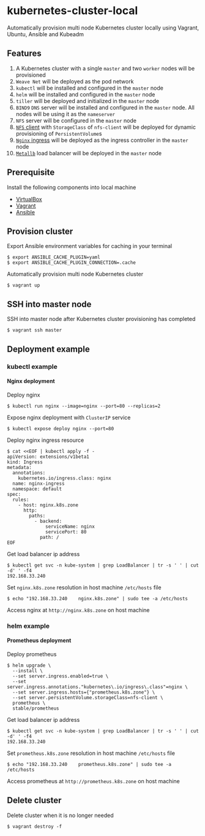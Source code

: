 # kubernetes-cluster-local
Automatically provision multi node Kubernetes cluster locally using Vagrant, Ubuntu, Ansible and Kubeadm

## Features
1) A Kubernetes cluster with a single `master` and two `worker` nodes will be provisioned
2) `Weave Net` will be deployed as the pod network
3) `kubectl` will be installed and configured in the `master` node
4) `helm` will be installed and configured in the `master` node
5) `tiller` will be deployed and initialized in the `master` node
6) `BIND9` `DNS` server will be installed and configured in the `master` node. All nodes will be using it as the `nameserver`
7) `NFS` server will be configured in the `master` node
8) [`NFS` client](https://hub.helm.sh/charts/stable/nfs-client-provisioner) with `StorageClass` of `nfs-client` will be deployed for dynamic provisioning of `PersistentVolume`s
9) [`Nginx` ingress](https://hub.helm.sh/charts/stable/nginx-ingress) will be deployed as the ingress controller in the `master` node
10) [`Metallb`](https://hub.helm.sh/charts/stable/metallb) load balancer will be deployed in the `master` node

## Prerequisite
Install the following components into local machine
- [VirtualBox](https://www.virtualbox.org/wiki/Downloads)
- [Vagrant](https://www.vagrantup.com/intro/getting-started/install.html)
- [Ansible](https://docs.ansible.com/ansible/latest/installation_guide/intro_installation.html)

## Provision cluster
Export Ansible environment variables for caching in your terminal
```
$ export ANSIBLE_CACHE_PLUGIN=yaml
$ export ANSIBLE_CACHE_PLUGIN_CONNECTION=.cache
```

Automatically provision multi node Kubernetes cluster
```
$ vagrant up
```

## SSH into master node
SSH into master node after Kubernetes cluster provisioning has completed
```
$ vagrant ssh master
```

## Deployment example

### kubectl example
#### Nginx deployment

Deploy nginx
```
$ kubectl run nginx --image=nginx --port=80 --replicas=2
```

Expose nginx deployment with `ClusterIP` service
```
$ kubectl expose deploy nginx --port=80
```

Deploy nginx ingress resource
```
$ cat <<EOF | kubectl apply -f -
apiVersion: extensions/v1beta1
kind: Ingress
metadata:
  annotations:
    kubernetes.io/ingress.class: nginx
  name: nginx-ingress
  namespace: default
spec:
  rules:
    - host: nginx.k8s.zone
      http:
        paths:
          - backend:
              serviceName: nginx
              servicePort: 80
            path: /
EOF
```

Get load balancer ip address
```
$ kubectl get svc -n kube-system | grep LoadBalancer | tr -s ' ' | cut -d' ' -f4
192.168.33.240
```

Set `nginx.k8s.zone` resolution in host machine `/etc/hosts` file
```
$ echo "192.168.33.240    nginx.k8s.zone" | sudo tee -a /etc/hosts
```

Access nginx at `http://nginx.k8s.zone` on host machine

### helm example
#### Prometheus deployment

Deploy prometheus
```
$ helm upgrade \
  --install \
  --set server.ingress.enabled=true \
  --set server.ingress.annotations."kubernetes\.io/ingress\.class"=nginx \
  --set server.ingress.hosts={"prometheus.k8s.zone"} \
  --set server.persistentVolume.storageClass=nfs-client \
  prometheus \
  stable/prometheus
```

Get load balancer ip address
```
$ kubectl get svc -n kube-system | grep LoadBalancer | tr -s ' ' | cut -d' ' -f4
192.168.33.240
```

Set `prometheus.k8s.zone` resolution in host machine `/etc/hosts` file
```
$ echo "192.168.33.240    prometheus.k8s.zone" | sudo tee -a /etc/hosts
```

Access prometheus at `http://prometheus.k8s.zone` on host machine

## Delete cluster
Delete cluster when it is no longer needed
```
$ vagrant destroy -f
```
